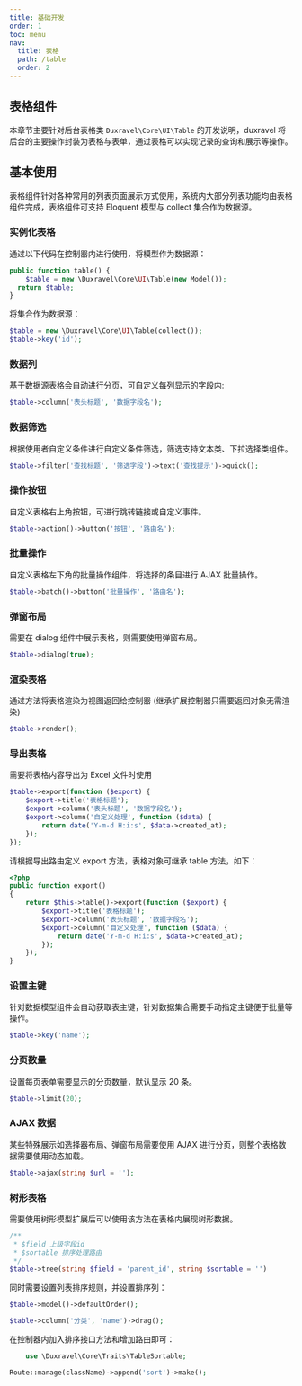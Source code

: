 ```yaml
---
title: 基础开发
order: 1
toc: menu
nav:
  title: 表格
  path: /table
  order: 2
---
```


## 表格组件

本章节主要针对后台表格类 `Duxravel\Core\UI\Table` 的开发说明，duxravel 将后台的主要操作封装为表格与表单，通过表格可以实现记录的查询和展示等操作。

## 基本使用

表格组件针对各种常用的列表页面展示方式使用，系统内大部分列表功能均由表格组件完成，表格组件可支持 Eloquent 模型与 collect 集合作为数据源。

### 实例化表格

通过以下代码在控制器内进行使用，将模型作为数据源：

```php
public function table() {
	$table = new \Duxravel\Core\UI\Table(new Model());
  return $table;
}
```

将集合作为数据源：

```php
$table = new \Duxravel\Core\UI\Table(collect());
$table->key('id');
```

### 数据列

基于数据源表格会自动进行分页，可自定义每列显示的字段内:

```php
$table->column('表头标题', '数据字段名');
```

### 数据筛选

根据使用者自定义条件进行自定义条件筛选，筛选支持文本类、下拉选择类组件。

```php
$table->filter('查找标题', '筛选字段')->text('查找提示')->quick();
```

### 操作按钮

自定义表格右上角按钮，可进行跳转链接或自定义事件。

```php
$table->action()->button('按钮', '路由名');
```

### 批量操作

自定义表格左下角的批量操作组件，将选择的条目进行 AJAX 批量操作。

```php
$table->batch()->button('批量操作', '路由名');
```

### 弹窗布局

需要在 dialog 组件中展示表格，则需要使用弹窗布局。

```php
$table->dialog(true);
```

### 渲染表格

通过方法将表格渲染为视图返回给控制器 (继承扩展控制器只需要返回对象无需渲染)

```php
$table->render();
```

### 导出表格

需要将表格内容导出为 Excel 文件时使用

```php
$table->export(function ($export) {
    $export->title('表格标题');
    $export->column('表头标题', '数据字段名');
    $export->column('自定义处理', function ($data) {
        return date('Y-m-d H:i:s', $data->created_at);
    });
});
```

请根据导出路由定义 export 方法，表格对象可继承 table 方法，如下：

```php
<?php
public function export()
{
    return $this->table()->export(function ($export) {
        $export->title('表格标题');
        $export->column('表头标题', '数据字段名');
        $export->column('自定义处理', function ($data) {
            return date('Y-m-d H:i:s', $data->created_at);
        });
    });
}
```

### 设置主键

针对数据模型组件会自动获取表主键，针对数据集合需要手动指定主键便于批量等操作。

```php
$table->key('name');
```

### 分页数量

设置每页表单需要显示的分页数量，默认显示 20 条。

```php
$table->limit(20);
```

### AJAX 数据

某些特殊展示如选择器布局、弹窗布局需要使用 AJAX 进行分页，则整个表格数据需要使用动态加载。

```php
$table->ajax(string $url = '');
```

### 树形表格

需要使用树形模型扩展后可以使用该方法在表格内展现树形数据。

```php
/**
 * $field 上级字段id
 * $sortable 排序处理路由
 */
$table->tree(string $field = 'parent_id', string $sortable = '')
```

同时需要设置列表排序规则，并设置排序列：

```php
$table->model()->defaultOrder();

$table->column('分类', 'name')->drag();
```

在控制器内加入排序接口方法和增加路由即可：

```php
    use \Duxravel\Core\Traits\TableSortable;
```

```php
Route::manage(className)->append('sort')->make();
```
